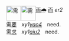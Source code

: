 

<img id=需 alt=需 height=40 src=https://f.2cn.cn/hanzi/svg/9700.svg
align=top><img id=需 alt=需 height=40 src=https://f.2cn.cn/a/zi-svg/9700swjz16359.svg
align=top>[雨]()🌧 [而]() _er2_   
需[要]()　_xy1[yao4]()_　need.   
需[求]()　_xy1[qiu2]()_　need.   


